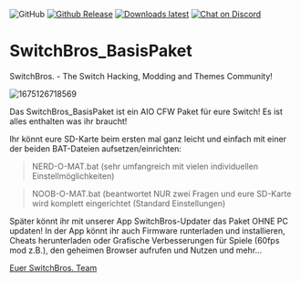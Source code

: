 <img alt="GitHub" src="https://img.shields.io/github/license/Switch-Bros/SwitchBros_BasisPaket?label=Lizenz&style=plastic"> [![Github Release](https://img.shields.io/github/v/release/Switch-Bros/SwitchBros_BasisPaket?label=Aktuelle%20Version&style=plastic)](https://github.com/Switch-Bros/SwitchBros_BasisPaket) [![Downloads latest](https://img.shields.io/github/downloads/Switch-Bros/SwitchBros_BasisPaket/total?label=Alle%20Downloads&style=plastic)](https://github.com/Switch-Bros/SwitchBros_BasisPaket/releases) [![Chat on Discord](https://img.shields.io/discord/322458533880659969?label=SB%20Discord&style=plastic)](https://discord.com/invite/switchbros)

# SwitchBros_BasisPaket
SwitchBros. - The Switch Hacking, Modding and Themes Community!

![1675126718569](https://user-images.githubusercontent.com/13203024/215631767-8a2f5636-c273-4987-b61f-caa6b8b17cd4.png)

Das SwitchBros_BasisPaket ist ein AIO CFW Paket für eure Switch!
Es ist alles enthalten was ihr braucht!

Ihr könnt eure SD-Karte beim ersten mal ganz leicht und einfach mit einer der beiden BAT-Dateien aufsetzen/einrichten:

  > NERD-O-MAT.bat (sehr umfangreich mit vielen individuellen Einstellmöglichkeiten)

  > NOOB-O-MAT.bat (beantwortet NUR zwei Fragen und eure SD-Karte wird komplett eingerichtet (Standard Einstellungen)
  
Später könnt ihr mit unserer App SwitchBros-Updater das Paket OHNE PC updaten!
In der App könnt ihr auch Firmware runterladen und installieren, Cheats herunterladen oder Grafische Verbesserungen für Spiele (60fps mod z.B.), den geheimen Browser aufrufen und Nutzen und mehr...

[Euer SwitchBros. Team](https://discord.com/invite/switchbros)




